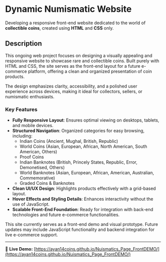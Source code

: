 # Dynamic Numismatic Website

Developing a responsive front-end website dedicated to the world of **collectible coins**, created using **HTML** and **CSS** only.

## Description

This ongoing web project focuses on designing a visually appealing and responsive website to showcase rare and collectible coins. Built purely with HTML and CSS, the site serves as the front-end layout for a future e-commerce platform, offering a clean and organized presentation of coin products.

The design emphasizes clarity, accessibility, and a polished user experience across devices, making it ideal for collectors, sellers, or numismatic enthusiasts.

### Key Features

- **Fully Responsive Layout**: Ensures optimal viewing on desktops, tablets, and mobile devices.
- **Structured Navigation**: Organized categories for easy browsing, including:
  - Indian Coins (Ancient, Mughal, British, Republic)
  - World Coins (Asian, European, African, North American, South American, Others)
  - Proof Coins
  - Indian Banknotes (British, Princely States, Republic, Error, Demonetised, Others)
  - World Banknotes (Asian, European, African, American, Australian, Commemorative)
  - Graded Coins & Banknotes
- **Clean UI/UX Design**: Highlights products effectively with a grid-based layout.
- **Hover Effects and Styling Details**: Enhances interactivity without the use of JavaScript.
- **Scalable Front-End Foundation**: Ready for integration with back-end technologies and future e-commerce functionalities.

This site currently serves as a front-end demo and visual prototype. Future updates may include JavaScript functionality and backend integration for live e-commerce support.

---

🔗 **Live Demo:** [https://ayan14coins.github.io/Nuismatics_Page_FrontDEMO/](https://ayan14coins.github.io/Nuismatics_Page_FrontDEMO/)
